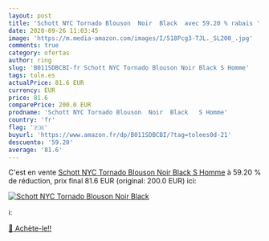 ```yaml
---
layout: post
title: 'Schott NYC Tornado Blouson  Noir  Black  avec 59.20 % rabais '
date: 2020-09-26 11:03:45
image: 'https://m.media-amazon.com/images/I/518Pcg3-TJL._SL200_.jpg'
comments: true
category: ofertas
author: ring
slug: 'B011SDBCBI-fr Schott NYC Tornado Blouson Noir Black S Homme'
tags: tole.es
actualPrice: 81.6 EUR
currency: EUR
price: 81.6
comparePrice: 200.0 EUR
prodname: 'Schott NYC Tornado Blouson  Noir  Black   S Homme'
country: 'fr'
flag: '🇫🇷'
buyurl: 'https://www.amazon.fr/dp/B011SDBCBI/?tag=tolees0d-21'
descuento: '59.20'
average: '81.6'
---
```


C'est en vente [Schott NYC Tornado Blouson  Noir  Black   S Homme](https://www.amazon.fr/dp/B011SDBCBI/?tag=tolees0d-21)  à  59.20 % de réduction, prix final  81.6 EUR (original: 200.0 EUR) ici:

[![Schott NYC Tornado Blouson  Noir  Black ](https://m.media-amazon.com/images/I/518Pcg3-TJL._SL200_.jpg)](https://www.amazon.fr/dp/B011SDBCBI/?tag=tolees0d-21)

ℹ️:


[🛒 Achète-le!!](https://www.amazon.fr/dp/B011SDBCBI/?tag=tolees0d-21)

